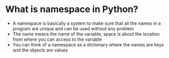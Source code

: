 # What is namespace in Python?

* A namespace is basically a system to make sure that all the names in a program are unique and can be used without any problem
* The name means the name of the variable, space is about the location from where you can access to the variable
* You can think of a namespace as a dictionary where the names are keys and the objects are values
